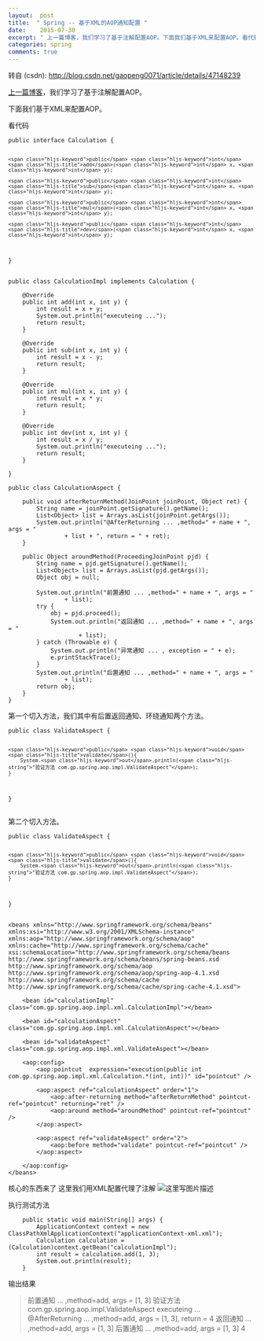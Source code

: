 ```yaml
---
layout:  post
title:  " Spring -- 基于XML的AOP通知配置 "
date:    2015-07-30
excerpt: " 上一篇博客，我们学习了基于注解配置AOP。下面我们基于XML来配置AOP。看代码publicinterfaceCalculation{publicintadd(intx,inty);publicintsub(intx,inty);publicintmul(intx,inty);publicintdev(i... "
categories: spring 
comments: true
---
```

转自 (csdn): http://blog.csdn.net/gaopeng0071/article/details/47148239
<div class="markdown_views">
 <p><a href="http://blog.csdn.net/gaopeng0071/article/details/47106039">上一篇博客</a>，我们学习了基于注解配置AOP。</p> 
 <p>下面我们基于XML来配置AOP。</p> 
 <p>看代码</p> 
 <pre class="prettyprint"><code class=" hljs cs"><span class="hljs-keyword">public</span> <span class="hljs-keyword">interface</span> Calculation {

    <span class="hljs-keyword">public</span> <span class="hljs-keyword">int</span> <span class="hljs-title">add</span>(<span class="hljs-keyword">int</span> x, <span class="hljs-keyword">int</span> y);

    <span class="hljs-keyword">public</span> <span class="hljs-keyword">int</span> <span class="hljs-title">sub</span>(<span class="hljs-keyword">int</span> x, <span class="hljs-keyword">int</span> y);

    <span class="hljs-keyword">public</span> <span class="hljs-keyword">int</span> <span class="hljs-title">mul</span>(<span class="hljs-keyword">int</span> x, <span class="hljs-keyword">int</span> y);

    <span class="hljs-keyword">public</span> <span class="hljs-keyword">int</span> <span class="hljs-title">dev</span>(<span class="hljs-keyword">int</span> x, <span class="hljs-keyword">int</span> y);
}</code></pre> 
 <pre class="prettyprint"><code class=" hljs java"><span class="hljs-keyword">public</span> <span class="hljs-class"><span class="hljs-keyword">class</span> <span class="hljs-title">CalculationImpl</span> <span class="hljs-keyword">implements</span> <span class="hljs-title">Calculation</span> {</span>

    <span class="hljs-annotation">@Override</span>
    <span class="hljs-keyword">public</span> <span class="hljs-keyword">int</span> <span class="hljs-title">add</span>(<span class="hljs-keyword">int</span> x, <span class="hljs-keyword">int</span> y) {
        <span class="hljs-keyword">int</span> result = x + y;
        System.out.println(<span class="hljs-string">"executeing ..."</span>);
        <span class="hljs-keyword">return</span> result;
    }

    <span class="hljs-annotation">@Override</span>
    <span class="hljs-keyword">public</span> <span class="hljs-keyword">int</span> <span class="hljs-title">sub</span>(<span class="hljs-keyword">int</span> x, <span class="hljs-keyword">int</span> y) {
        <span class="hljs-keyword">int</span> result = x - y;
        <span class="hljs-keyword">return</span> result;
    }

    <span class="hljs-annotation">@Override</span>
    <span class="hljs-keyword">public</span> <span class="hljs-keyword">int</span> <span class="hljs-title">mul</span>(<span class="hljs-keyword">int</span> x, <span class="hljs-keyword">int</span> y) {
        <span class="hljs-keyword">int</span> result = x * y;
        <span class="hljs-keyword">return</span> result;
    }

    <span class="hljs-annotation">@Override</span>
    <span class="hljs-keyword">public</span> <span class="hljs-keyword">int</span> <span class="hljs-title">dev</span>(<span class="hljs-keyword">int</span> x, <span class="hljs-keyword">int</span> y) {
        <span class="hljs-keyword">int</span> result = x / y;
        System.out.println(<span class="hljs-string">"executeing ..."</span>);
        <span class="hljs-keyword">return</span> result;
    }

}</code></pre> 
 <pre class="prettyprint"><code class=" hljs avrasm">public class CalculationAspect {

    public void afterReturnMethod(JoinPoint joinPoint, Object <span class="hljs-keyword">ret</span>) {
        String name = joinPoint<span class="hljs-preprocessor">.getSignature</span>()<span class="hljs-preprocessor">.getName</span>()<span class="hljs-comment">;</span>
        List&lt;Object&gt; list = Arrays<span class="hljs-preprocessor">.asList</span>(joinPoint<span class="hljs-preprocessor">.getArgs</span>())<span class="hljs-comment">;</span>
        System<span class="hljs-preprocessor">.out</span><span class="hljs-preprocessor">.println</span>(<span class="hljs-string">"@AfterReturning ... ,method="</span> + name + <span class="hljs-string">", args = "</span>
                + list + <span class="hljs-string">", return = "</span> + <span class="hljs-keyword">ret</span>)<span class="hljs-comment">;</span>
    }

    public Object aroundMethod(ProceedingJoinPoint pjd) {
        String name = pjd<span class="hljs-preprocessor">.getSignature</span>()<span class="hljs-preprocessor">.getName</span>()<span class="hljs-comment">;</span>
        List&lt;Object&gt; list = Arrays<span class="hljs-preprocessor">.asList</span>(pjd<span class="hljs-preprocessor">.getArgs</span>())<span class="hljs-comment">;</span>
        Object obj = null<span class="hljs-comment">;</span>

        System<span class="hljs-preprocessor">.out</span><span class="hljs-preprocessor">.println</span>(<span class="hljs-string">"前置通知 ... ,method="</span> + name + <span class="hljs-string">", args = "</span>
                + list)<span class="hljs-comment">;</span>
        try {
            obj = pjd<span class="hljs-preprocessor">.proceed</span>()<span class="hljs-comment">;</span>
            System<span class="hljs-preprocessor">.out</span><span class="hljs-preprocessor">.println</span>(<span class="hljs-string">"返回通知 ... ,method="</span> + name + <span class="hljs-string">", args = "</span>
                    + list)<span class="hljs-comment">;</span>
        } catch (Throwable e) {
            System<span class="hljs-preprocessor">.out</span><span class="hljs-preprocessor">.println</span>(<span class="hljs-string">"异常通知 ... , exception = "</span> + e)<span class="hljs-comment">;</span>
            e<span class="hljs-preprocessor">.printStackTrace</span>()<span class="hljs-comment">;</span>
        }
        System<span class="hljs-preprocessor">.out</span><span class="hljs-preprocessor">.println</span>(<span class="hljs-string">"后置通知 ... ,method="</span> + name + <span class="hljs-string">", args = "</span>
                + list)<span class="hljs-comment">;</span>
        return obj<span class="hljs-comment">;</span>
    } 
}</code></pre> 
 <p>第一个切入方法，我们其中有后置返回通知、环绕通知两个方法。</p> 
 <pre class="prettyprint"><code class=" hljs cs"><span class="hljs-keyword">public</span> <span class="hljs-keyword">class</span> ValidateAspect {

    <span class="hljs-keyword">public</span> <span class="hljs-keyword">void</span> <span class="hljs-title">validate</span>(){
        System.<span class="hljs-keyword">out</span>.println(<span class="hljs-string">"验证方法 com.gp.spring.aop.impl.ValidateAspect"</span>);
    }
}
</code></pre> 
 <p>第二个切入方法。</p> 
 <pre class="prettyprint"><code class=" hljs cs"><span class="hljs-keyword">public</span> <span class="hljs-keyword">class</span> ValidateAspect {

    <span class="hljs-keyword">public</span> <span class="hljs-keyword">void</span> <span class="hljs-title">validate</span>(){
        System.<span class="hljs-keyword">out</span>.println(<span class="hljs-string">"验证方法 com.gp.spring.aop.impl.ValidateAspect"</span>);
    }
}</code></pre> 
 <pre class="prettyprint"><code class="language-xml hljs "><span class="hljs-tag">&lt;<span class="hljs-title">beans</span> <span class="hljs-attribute">xmlns</span>=<span class="hljs-value">"http://www.springframework.org/schema/beans"</span> <span class="hljs-attribute">xmlns:xsi</span>=<span class="hljs-value">"http://www.w3.org/2001/XMLSchema-instance"</span> <span class="hljs-attribute">xmlns:aop</span>=<span class="hljs-value">"http://www.springframework.org/schema/aop"</span> <span class="hljs-attribute">xmlns:cache</span>=<span class="hljs-value">"http://www.springframework.org/schema/cache"</span> <span class="hljs-attribute">xsi:schemaLocation</span>=<span class="hljs-value">"http://www.springframework.org/schema/beans http://www.springframework.org/schema/beans/spring-beans.xsd http://www.springframework.org/schema/aop http://www.springframework.org/schema/aop/spring-aop-4.1.xsd http://www.springframework.org/schema/cache http://www.springframework.org/schema/cache/spring-cache-4.1.xsd"</span>&gt;</span>

    <span class="hljs-tag">&lt;<span class="hljs-title">bean</span> <span class="hljs-attribute">id</span>=<span class="hljs-value">"calculationImpl"</span> <span class="hljs-attribute">class</span>=<span class="hljs-value">"com.gp.spring.aop.impl.xml.CalculationImpl"</span>&gt;</span><span class="hljs-tag">&lt;/<span class="hljs-title">bean</span>&gt;</span>

    <span class="hljs-tag">&lt;<span class="hljs-title">bean</span> <span class="hljs-attribute">id</span>=<span class="hljs-value">"calculationAspect"</span> <span class="hljs-attribute">class</span>=<span class="hljs-value">"com.gp.spring.aop.impl.xml.CalculationAspect"</span>&gt;</span><span class="hljs-tag">&lt;/<span class="hljs-title">bean</span>&gt;</span>

    <span class="hljs-tag">&lt;<span class="hljs-title">bean</span> <span class="hljs-attribute">id</span>=<span class="hljs-value">"validateAspect"</span> <span class="hljs-attribute">class</span>=<span class="hljs-value">"com.gp.spring.aop.impl.xml.ValidateAspect"</span>&gt;</span><span class="hljs-tag">&lt;/<span class="hljs-title">bean</span>&gt;</span>

    <span class="hljs-tag">&lt;<span class="hljs-title">aop:config</span>&gt;</span>
        <span class="hljs-tag">&lt;<span class="hljs-title">aop:pointcut </span> <span class="hljs-attribute">expression</span>=<span class="hljs-value">"execution(public int com.gp.spring.aop.impl.xml.Calculation.*(int, int))"</span> <span class="hljs-attribute">id</span>=<span class="hljs-value">"pointcut"</span> /&gt;</span>

        <span class="hljs-tag">&lt;<span class="hljs-title">aop:aspect</span> <span class="hljs-attribute">ref</span>=<span class="hljs-value">"calculationAspect"</span> <span class="hljs-attribute">order</span>=<span class="hljs-value">"1"</span>&gt;</span>
            <span class="hljs-tag">&lt;<span class="hljs-title">aop:after-returning</span> <span class="hljs-attribute">method</span>=<span class="hljs-value">"afterReturnMethod"</span> <span class="hljs-attribute">pointcut-ref</span>=<span class="hljs-value">"pointcut"</span> <span class="hljs-attribute">returning</span>=<span class="hljs-value">"ret"</span> /&gt;</span>
            <span class="hljs-tag">&lt;<span class="hljs-title">aop:around</span> <span class="hljs-attribute">method</span>=<span class="hljs-value">"aroundMethod"</span> <span class="hljs-attribute">pointcut-ref</span>=<span class="hljs-value">"pointcut"</span> /&gt;</span>
        <span class="hljs-tag">&lt;/<span class="hljs-title">aop:aspect</span>&gt;</span>

        <span class="hljs-tag">&lt;<span class="hljs-title">aop:aspect</span> <span class="hljs-attribute">ref</span>=<span class="hljs-value">"validateAspect"</span> <span class="hljs-attribute">order</span>=<span class="hljs-value">"2"</span>&gt;</span>
            <span class="hljs-tag">&lt;<span class="hljs-title">aop:before</span> <span class="hljs-attribute">method</span>=<span class="hljs-value">"validate"</span> <span class="hljs-attribute">pointcut-ref</span>=<span class="hljs-value">"pointcut"</span> /&gt;</span>
        <span class="hljs-tag">&lt;/<span class="hljs-title">aop:aspect</span>&gt;</span>

    <span class="hljs-tag">&lt;/<span class="hljs-title">aop:config</span>&gt;</span>
<span class="hljs-tag">&lt;/<span class="hljs-title">beans</span>&gt;</span></code></pre> 
 <p>核心的东西来了  这里我们用XML配置代理了注解  <img src="http://img.blog.csdn.net/20150730160126419" alt="这里写图片描述" title=""></p> 
 <p>执行测试方法</p> 
 <pre class="prettyprint"><code class=" hljs cs">    <span class="hljs-keyword">public</span> <span class="hljs-keyword">static</span> <span class="hljs-keyword">void</span> <span class="hljs-title">main</span>(String[] args) {
        ApplicationContext context = <span class="hljs-keyword">new</span> ClassPathXmlApplicationContext(<span class="hljs-string">"applicationContext-xml.xml"</span>);
        Calculation calculation = (Calculation)context.getBean(<span class="hljs-string">"calculationImpl"</span>);
        <span class="hljs-keyword">int</span> result = calculation.add(<span class="hljs-number">1</span>, <span class="hljs-number">3</span>);
        System.<span class="hljs-keyword">out</span>.println(result);
    }</code></pre> 
 <p>输出结果</p> 
 <blockquote> 
  <p>前置通知 … ,method=add, args = [1, 3]  验证方法 com.gp.spring.aop.impl.ValidateAspect  executeing …  @AfterReturning … ,method=add, args = [1, 3], return = 4  返回通知 … ,method=add, args = [1, 3]  后置通知 … ,method=add, args = [1, 3]  4</p> 
 </blockquote>
</div>